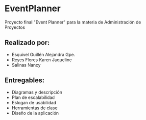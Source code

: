 # EventPlanner
Proyecto final "Event Planner" para la materia de Administración de Proyectos

## Realizado por:
- Esquivel Guillén Alejandra Gpe.
- Reyes Flores Karen Jaqueline
- Salinas Nancy

## Entregables:
- Diagramas y descripción
- Plan de escalabilidad
- Eslogan de usabilidad
- Herramientas de clase
- Diseño de la aplicación
